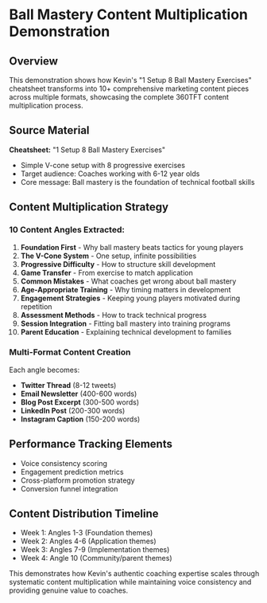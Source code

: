 # Ball Mastery Content Multiplication Demonstration

## Overview
This demonstration shows how Kevin's "1 Setup 8 Ball Mastery Exercises" cheatsheet transforms into 10+ comprehensive marketing content pieces across multiple formats, showcasing the complete 360TFT content multiplication process.

## Source Material
**Cheatsheet:** "1 Setup 8 Ball Mastery Exercises" 
- Simple V-cone setup with 8 progressive exercises
- Target audience: Coaches working with 6-12 year olds
- Core message: Ball mastery is the foundation of technical football skills

## Content Multiplication Strategy

### 10 Content Angles Extracted:
1. **Foundation First** - Why ball mastery beats tactics for young players
2. **The V-Cone System** - One setup, infinite possibilities
3. **Progressive Difficulty** - How to structure skill development 
4. **Game Transfer** - From exercise to match application
5. **Common Mistakes** - What coaches get wrong about ball mastery
6. **Age-Appropriate Training** - Why timing matters in development
7. **Engagement Strategies** - Keeping young players motivated during repetition
8. **Assessment Methods** - How to track technical progress
9. **Session Integration** - Fitting ball mastery into training programs
10. **Parent Education** - Explaining technical development to families

### Multi-Format Content Creation
Each angle becomes:
- **Twitter Thread** (8-12 tweets)
- **Email Newsletter** (400-600 words)
- **Blog Post Excerpt** (300-500 words)
- **LinkedIn Post** (200-300 words)
- **Instagram Caption** (150-200 words)

## Performance Tracking Elements
- Voice consistency scoring
- Engagement prediction metrics
- Cross-platform promotion strategy
- Conversion funnel integration

## Content Distribution Timeline
- Week 1: Angles 1-3 (Foundation themes)
- Week 2: Angles 4-6 (Application themes)  
- Week 3: Angles 7-9 (Implementation themes)
- Week 4: Angle 10 (Community/parent themes)

This demonstrates how Kevin's authentic coaching expertise scales through systematic content multiplication while maintaining voice consistency and providing genuine value to coaches.